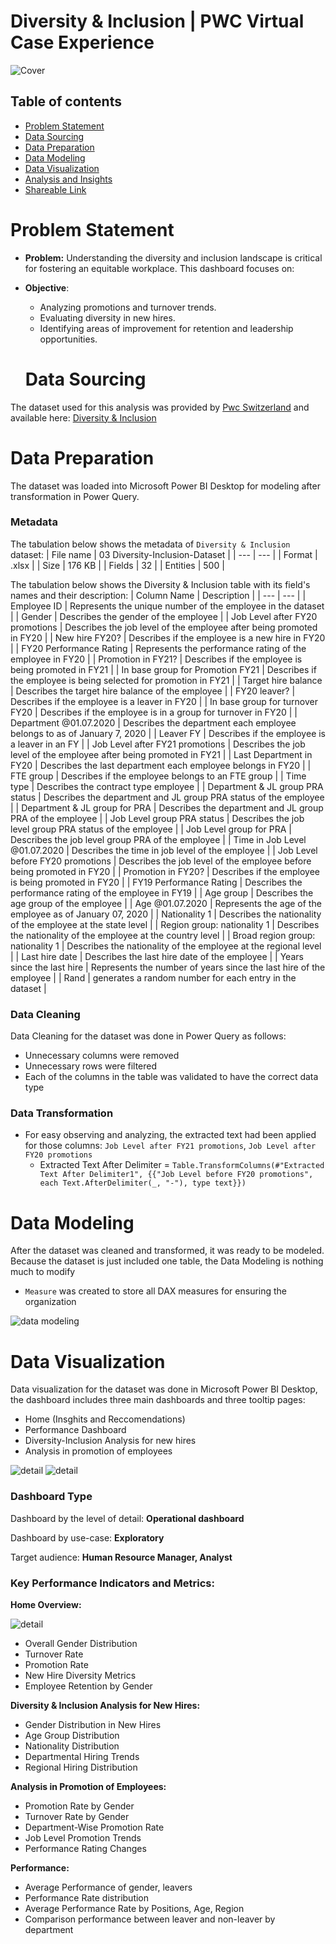 # Diversity & Inclusion | PWC Virtual Case Experience

![Cover](https://github.com/Baher1997/PWC_Power_bi_-Virtual_-Internship/blob/main/Diversity-Inclusion%20Dashboard/Home.png)


## Table of contents
- [Problem Statement]()
- [Data Sourcing]()
- [Data Preparation]()
- [Data Modeling]()
- [Data Visualization]()
- [Analysis and Insights]()
- [Shareable Link]()

# Problem Statement

- **Problem:** Understanding the diversity and inclusion landscape is critical for fostering an equitable workplace. This dashboard focuses on:
  
- **Objective**:
    - Analyzing promotions and turnover trends.
    - Evaluating diversity in new hires.
    - Identifying areas of improvement for retention and leadership opportunities.
 
  # Data Sourcing

The dataset used for this analysis was provided by [Pwc Switzerland](https://www.pwc.ch/en/careers-with-pwc/students/virtual-case-experience.html) and available here: [Diversity & Inclusion](https://github.com/Baher1997/PWC_Power_bi_-Virtual_-Internship/blob/main/Diversity-Inclusion%20Dashboard/03%20Diversity-Inclusion-Dataset.xlsx)

# Data Preparation

The dataset was loaded into Microsoft Power BI Desktop for modeling after transformation in Power Query.

### **Metadata**

The tabulation below shows the metadata of `Diversity & Inclusion` dataset:
| File name | 03 Diversity-Inclusion-Dataset |
| --- | --- |
| Format | .xlsx |
| Size | 176 KB |
| Fields | 32 |
| Entities | 500 |

The tabulation below shows the Diversity & Inclusion table with its field's names and their description:
| Column Name | Description |
| --- | --- |
| Employee ID | Represents the unique number of the employee in the dataset |
| Gender | Describes the gender of the employee |
| Job Level after FY20 promotions | Describes the job level of the employee after being promoted in FY20 |
| New hire FY20? | Describes if the employee is a new hire in FY20 |
| FY20 Performance Rating | Represents the performance rating of the employee in FY20 |
| Promotion in FY21? | Describes if the employee is being promoted in FY21 |
| In base group for Promotion FY21 | Describes if the employee is being selected for promotion in FY21 |
| Target hire balance | Describes the target hire balance of the employee |
| FY20 leaver? | Describes if the employee is a leaver in FY20 |
| In base group for turnover FY20 | Describes if the employee is in a group for turnover in FY20 |
| Department @01.07.2020 | Describes the department each employee belongs to as of January 7, 2020 |
| Leaver FY | Describes if the employee is a leaver in an FY |
| Job Level after FY21 promotions | Describes the job level of the employee after being promoted in FY21 |
| Last Department in FY20 | Describes the last department each employee belongs in FY20 |
| FTE group | Describes if the employee belongs to an FTE group |
| Time type | Describes the contract type employee |
| Department & JL group PRA status | Describes the department and JL group PRA status of the employee |
| Department & JL group for PRA | Describes the department and JL group PRA of the employee |
| Job Level group PRA status | Describes the job level group PRA status of the employee |
| Job Level group for PRA | Describes the job level group PRA of the employee |
| Time in Job Level @01.07.2020 | Describes the time in job level of the employee |
| Job Level before FY20 promotions | Describes the job level of the employee before being promoted in FY20 |
| Promotion in FY20? | Describes if the employee is being promoted in FY20 |
| FY19 Performance Rating | Describes the performance rating of the employee in FY19 |
| Age group | Describes the age group of the employee |
| Age @01.07.2020 | Represents the age of the employee as of January 07, 2020 |
| Nationality 1 | Describes the nationality of the employee at the state level |
| Region group: nationality 1 | Describes the nationality of the employee at the country level |
| Broad region group: nationality 1 | Describes the nationality of the employee at the regional level |
| Last hire date | Describes the last hire date of the employee |
| Years since the last hire | Represents the number of years since the last hire of the employee |
| Rand | generates a random number for each entry in the dataset |

### Data Cleaning

Data Cleaning for the dataset was done in Power Query as follows:

- Unnecessary columns were removed
- Unnecessary rows were filtered
- Each of the columns in the table was validated to have the correct data type

### Data Transformation

- For easy observing and analyzing, the extracted text had been applied for those columns: `Job Level after FY21 promotions`, `Job Level after FY20 promotions`
    - Extracted Text After Delimiter = `Table.TransformColumns(#"Extracted Text After Delimiter1", {{"Job Level before FY20 promotions", each Text.AfterDelimiter(_, "-"), type text}})`

# Data Modeling

After the dataset was cleaned and transformed, it was ready to be modeled. Because the dataset is just included one table, the Data Modeling is nothing much to modify
- `Measure` was created to store all DAX measures for ensuring the organization

![data modeling](https://github.com/Baher1997/PWC_Power_bi_-Virtual_-Internship/blob/main/Diversity-Inclusion%20Dashboard/Preformance%20Dashboard.png)


# Data Visualization

Data visualization for the dataset was done in Microsoft Power BI Desktop, the dashboard includes three main dashboards and three tooltip pages:

- Home (Insghits and Reccomendations)
- Performance Dashboard
- Diversity-Inclusion Analysis for new hires
- Analysis in promotion of employees

![detail](https://github.com/Baher1997/PWC_Power_bi_-Virtual_-Internship/blob/main/Diversity-Inclusion%20Dashboard/Diversity-Inclusion%20Analysis%20for%20new%20hires.png)
![detail](https://github.com/Baher1997/PWC_Power_bi_-Virtual_-Internship/blob/main/Diversity-Inclusion%20Dashboard/Analysis%20in%20promotion%20of%20employees.png)

### Dashboard Type

Dashboard by the level of detail: **Operational dashboard**

Dashboard by use-case: **Exploratory**

Target audience: **Human Resource Manager, Analyst**

### Key Performance Indicators and Metrics:

**Home Overview:**

![detail](https://github.com/Baher1997/PWC_Power_bi_-Virtual_-Internship/blob/main/Diversity-Inclusion%20Dashboard/Home.png)

- Overall Gender Distribution
- Turnover Rate
- Promotion Rate
- New Hire Diversity Metrics
- Employee Retention by Gender

**Diversity & Inclusion Analysis for New Hires:**

- Gender Distribution in New Hires
- Age Group Distribution
- Nationality Distribution
- Departmental Hiring Trends
- Regional Hiring Distribution
  
**Analysis in Promotion of Employees:**

- Promotion Rate by Gender
- Turnover Rate by Gender
- Department-Wise Promotion Rate
- Job Level Promotion Trends
- Performance Rating Changes

**Performance:**

- Average Performance of gender, leavers
- Performance Rate distribution
- Average Performance Rate by Positions, Age, Region
- Comparison performance between leaver and non-leaver by department
